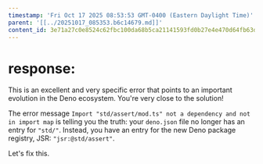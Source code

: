 ```yaml
---
timestamp: 'Fri Oct 17 2025 08:53:53 GMT-0400 (Eastern Daylight Time)'
parent: '[[../20251017_085353.b6c14679.md]]'
content_id: 3e71a27c0e8524c62fbc100da68b5ca21141593fd0b27e4e470d64fb63d51023
---
```


# response:

This is an excellent and very specific error that points to an important evolution in the Deno ecosystem. You're very close to the solution!

The error message `Import "std/assert/mod.ts" not a dependency and not in import map` is telling you the truth: your `deno.json` file no longer has an entry for `"std/"`. Instead, you have an entry for the new Deno package registry, JSR: `"jsr:@std/assert"`.

Let's fix this.
